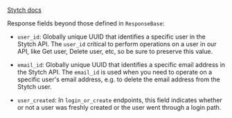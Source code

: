 [Stytch docs](https://stytch.com/docs/api/log-in-or-create-user-by-email)

Response fields beyond those defined in `ResponseBase`:

- `user_id`: Globally unique UUID that identifies a specific user in the Stytch API. The `user_id` critical to perform operations on a user in our API, like Get user, Delete user, etc, so be sure to preserve this value.

- `email_id`: Globally unique UUID that identifies a specific email address in the Stytch API. The `email_id` is used when you need to operate on a specific user's email address, e.g. to delete the email address from the Stytch user.

- `user_created`: In `login_or_create` endpoints, this field indicates whether or not a user was freshly created or the user went through a login path.
